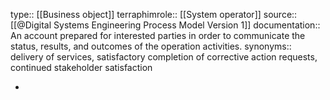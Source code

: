 type:: [[Business object]]
terraphimrole:: [[System operator]]
source:: [[@Digital Systems Engineering Process Model Version 1]]
documentation:: An account prepared for interested parties in order to communicate the status, results, and outcomes of the operation activities.
synonyms:: delivery of services, satisfactory completion of corrective action requests, continued stakeholder satisfaction

-